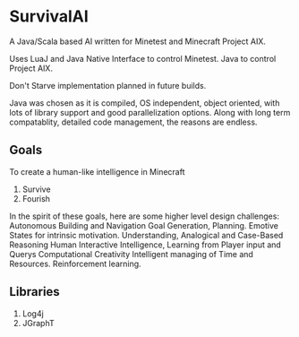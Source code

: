# SurvivalAI
A Java/Scala based AI written for Minetest and Minecraft Project AIX.

Uses LuaJ and Java Native Interface to control Minetest. Java to control Project AIX.

Don't Starve implementation planned in future builds.

Java was chosen as it is compiled, OS independent, object oriented, with lots of library support and good parallelization options. Along with long term compatablity, detailed code management, the reasons are endless.

## Goals
To create a human-like intelligence in Minecraft

1. Survive
2. Fourish
 
In the spirit of these goals, here are some higher level design challenges:
Autonomous Building and Navigation
Goal Generation, Planning.
Emotive States for intrinsic motivation.
Understanding, Analogical and Case-Based Reasoning
Human Interactive Intelligence, Learning from Player input and Querys
Computational Creativity
Intelligent managing of Time and Resources.
Reinforcement learning.

## Libraries
1. Log4j
2. JGraphT
